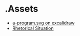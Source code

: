 # .Assets

- [a-program.svg on excalidraw](https://excalidraw.com/#json=_cj6JYwuO38PPGKxXN_cQ,3910Z7e2jGLZu4vjueG-Bg)
- [Rhetorical Situation](./rhetorical-situation.svg)
